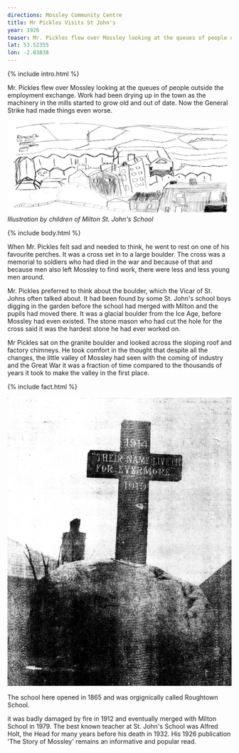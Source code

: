 ```yaml
---
directions: Mossley Community Centre
title: Mr Pickles Visits St John's
year: 1926
teaser: Mr. Pickles flew over Mossley looking at the queues of people outside the employment exchange.
lat: 53.52355
lon: -2.03838
---
```


{% include intro.html %}

Mr. Pickles flew over Mossley looking at the queues of people outside the employment exchange. Work had been drying up in the town as the machinery in the mills started to grow old and out of date. Now the General Strike had made things even worse.

![Illustration by children of Milton St. John's School](/images/stops/crow/Trail_Crow_4.png)
_Illustration by children of Milton St. John's School_

{% include body.html %}

When Mr. Pickles felt sad and needed to think, he went to rest on one of his favourite perches. It was a cross set in to a large boulder. The cross was a memorial to soldiers who had died in the war and because of that and because men also left Mossley to find work, there were less and less young men around.

Mr. Pickles preferred to think about the boulder, which the Vicar of St. Johns often talked about. It had been found by some St. John's school boys digging in the garden before the school had merged with Milton and the pupils had moved there. It was a glacial boulder from the Ice Age, before Mossley had even existed. The stone mason who had cut the hole for the cross said it was the hardest stone he had ever worked on.

Mr Pickles sat on the granite boulder and looked across the sloping roof and factory chimneys. He took comfort in the thought that despite all the changes, the little valley of Mossley had seen with the coming of industry and the Great War it was a fraction of time compared to the thousands of years it took to make the valley in the first place.

{% include fact.html %}

![Cross](/images/stops/crow/Trail_Crow_4b.png)

The school here opened in 1865 and was orgignically called Roughtown School.

it was badly damaged by fire in 1912 and eventually merged with Milton School in 1979. The best known teacher at St. John's School was Alfred Holt, the Head for many years before his death in 1932. His 1926 publication 'The Story of Mossley' remains an informative and popular read.